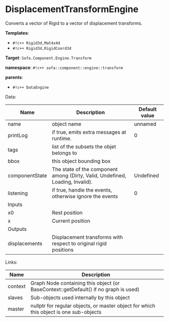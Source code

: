 # DisplacementTransformEngine

Converts a vector of Rigid to a vector of displacement transforms.


__Templates__:

- `#!c++ Rigid3d,Mat4x4d`
- `#!c++ Rigid3d,RigidCoord3d`

__Target__: `Sofa.Component.Engine.Transform`

__namespace__: `#!c++ sofa::component::engine::transform`

__parents__: 

- `#!c++ DataEngine`

Data: 

<table>
<thead>
    <tr>
        <th>Name</th>
        <th>Description</th>
        <th>Default value</th>
    </tr>
</thead>
<tbody>
	<tr>
		<td>name</td>
		<td>
object name
</td>
		<td>unnamed</td>
	</tr>
	<tr>
		<td>printLog</td>
		<td>
if true, emits extra messages at runtime.
</td>
		<td>0</td>
	</tr>
	<tr>
		<td>tags</td>
		<td>
list of the subsets the objet belongs to
</td>
		<td></td>
	</tr>
	<tr>
		<td>bbox</td>
		<td>
this object bounding box
</td>
		<td></td>
	</tr>
	<tr>
		<td>componentState</td>
		<td>
The state of the component among (Dirty, Valid, Undefined, Loading, Invalid).
</td>
		<td>Undefined</td>
	</tr>
	<tr>
		<td>listening</td>
		<td>
if true, handle the events, otherwise ignore the events
</td>
		<td>0</td>
	</tr>
	<tr>
		<td colspan="3">Inputs</td>
	</tr>
	<tr>
		<td>x0</td>
		<td>
Rest position
</td>
		<td></td>
	</tr>
	<tr>
		<td>x</td>
		<td>
Current position
</td>
		<td></td>
	</tr>
	<tr>
		<td colspan="3">Outputs</td>
	</tr>
	<tr>
		<td>displacements</td>
		<td>
Displacement transforms with respect to original rigid positions
</td>
		<td></td>
	</tr>

</tbody>
</table>

Links: 

| Name | Description |
| ---- | ----------- |
|context|Graph Node containing this object (or BaseContext::getDefault() if no graph is used)|
|slaves|Sub-objects used internally by this object|
|master|nullptr for regular objects, or master object for which this object is one sub-objects|




